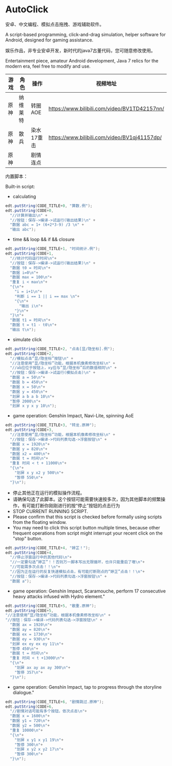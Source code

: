 # AutoClick
安卓、中文编程、模拟点击拖拽、游戏辅助软件。

A script-based programming, click-and-drag simulation, helper software for Android, designed for gaming assistance.

娱乐作品，非专业安卓开发，新时代的java7古董代码，您可随意修改使用。

Entertainment piece, amateur Android development, Java 7 relics for the modern era, feel free to modify and use.

|游戏|角色|操作|视频地址|
|-|-|-|-|
|原神|纳维莱特|转圈AOE|https://www.bilibili.com/video/BV1TD42157nn/ |
|原神|散兵|染水17重击|https://www.bilibili.com/video/BV1qj41157dp/ |
|原神||剧情连点||

内置脚本：

Built-in script:

- calculating
```java
edt.putString(CODE_TITLE+0, "算数.例");
edt.putString(CODE+0,
  "//计算并输出\n" +
  "//按钮：保存->编译->试运行(输出结果)\n" +
  "数据 abc = 1+ (6+2*3-9) /3 \n" +
  "输出 abc");
```

- time && loop && if && closure
```java
edt.putString(CODE_TITLE+1, "时间统计.例");
edt.putString(CODE+1,
  "//统计代码运行时间\n"+
  "//按钮：保存->编译->试运行(输出结果)\n" +
  "数据 t0 = 时间\n"+
  "数据 i=0\n"+
  "数据 max = 100\n"+
  "重复 i < max\n"+
  "{\n"+
    "i = i+1\n"+
    "判断 i == 1 || i == max \n"+
    "{\n"+
      "输出 i\n"+
    "}\n"+
  "}\n"+
  "数据 t1 = 时间\n"+
  "数据 t = t1 - t0\n"+
  "输出 t\n");
```

- simulate click
```java
edt.putString(CODE_TITLE+2, "点击[显/隐坐标].例");
edt.putString(CODE+2,
  "//模拟点击“显/隐坐标”按钮\n" +
  "//注意使用“显/隐坐标”功能，根据本机像素修改坐标\n" +
  "//ab应位于按钮上，xy应与“显/隐坐标”后的数值相同\n" +
  "//按钮：保存->编译->试运行(模拟点击)\n" +
  "数据 a = 50\n"+
  "数据 b = 450\n"+
  "数据 x = 50\n"+
  "数据 y = 450\n"+
  "划屏 a b a b 10\n"+
  "暂停 2000\n"+
  "划屏 x y x y 10\n");
```


- game operation: Genshin Impact, Navi-Lite, spinning AoE
```java
edt.putString(CODE_TITLE+3, "转龙.原神");
edt.putString(CODE+3,
  "//注意使用“显/隐坐标”功能，根据本机像素修改坐标\n" +
  "//按钮：保存->编译->代码列表勾选->浮窗按钮\n" +
  "数据 x = 1920\n"+
  "数据 y = 820\n"+
  "数据 x2 = 400\n"+
  "数据 t = 时间\n"+
  "重复 时间 < t + 11000\n"+
  "{\n"+
    "划屏 x y x2 y 500\n"+
    "暂停 550\n"+
  "}\n");
```

- 停止其他正在运行的模拟操作流程。
- 请确保勾选了此脚本。这个按钮可能需要快速按多次，因为其他脚本的频繁操作，有可能打断你刚刚进行的按“停止”按钮的点击行为
- STOP CURRENT RUNNING SCRIPT.
- Please confirm that this script is checked before formally using scripts from the floating window.
- You may need to click this script button multiple times, because other frequent operations from script might interrupt your recent click on the "stop" button.
```java
edt.putString(CODE_TITLE+4, "婷芷！");
edt.putString(CODE+4,
  "//停止浮窗运行中的其他代码\n"+
  "//一定要勾选“婷芷”！！否则万一脚本写出无限循环，也许只能重启了嗷\n"+
  "//可能需多次点击！！\n"+
  "//因为正在运行的反复快速模拟点击，有可能打断刚点的“婷芷”点击！！\n"+
  "//按钮：保存->编译->代码列表勾选->浮窗按钮\n" +
  "数据 a");
```

- game operation: Genshin Impact, Scaramouche, perform 17 consecutive heavy attacks infused with Hydro element."
```java
edt.putString(CODE_TITLE+5, "散重.原神");
edt.putString(CODE+5,
"//注意使用“显/隐坐标”功能，根据本机像素修改坐标\n" +
"//按钮：保存->编译->代码列表勾选->浮窗按钮\n" +
  "数据 ax = 1920\n"+
  "数据 ay = 820\n"+
  "数据 ex = 1730\n"+
  "数据 ey = 930\n"+
  "划屏 ex ey ex ey 11\n"+
  "暂停 450\n"+
  "数据 t = 时间\n"+
  "重复 时间 < t +13000\n"+
  "{\n"+
    "划屏 ax ay ax ay 300\n"+
    "暂停 357\n"+
  "}\n");
```

- game operation: Genshin Impact, tap to progress through the storyline dialogue."
```java
edt.putString(CODE_TITLE+6, "剧情跳过.原神");
edt.putString(CODE+6,
  "//剧情对话可能有多个按钮，依次点击\n"+
  "数据 x = 1600\n"+
  "数据 y1 = 720\n"+
  "数据 y2 = 500\n"+
  "重复 10000\n"+
  "{\n"+
    "划屏 x y1 x y1 19\n"+
    "暂停 300\n"+
    "划屏 x y2 x y2 17\n"+
    "暂停 300\n"+
  "}\n");
```

